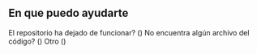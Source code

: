 ## En que puedo ayudarte

El repositorio ha dejado de funcionar? ()
No encuentra algún archivo del código? ()
Otro ()
